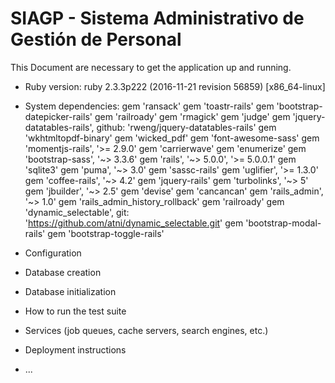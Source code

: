 # SIAGP - Sistema Administrativo de Gestión de Personal

This Document are necessary to get the application up and running.

* Ruby version: ruby 2.3.3p222 (2016-11-21 revision 56859) [x86_64-linux]

* System dependencies:
	gem 'ransack'
	gem 'toastr-rails'
	gem 'bootstrap-datepicker-rails'
	gem 'railroady'
	gem 'rmagick'
	gem 'judge'
	gem 'jquery-datatables-rails', github: 'rweng/jquery-datatables-rails'
	gem 'wkhtmltopdf-binary'
	gem 'wicked_pdf'
	gem 'font-awesome-sass'
	gem 'momentjs-rails', '>= 2.9.0'
	gem 'carrierwave'
	gem 'enumerize'
	gem 'bootstrap-sass', '~> 3.3.6'
	gem 'rails', '~> 5.0.0', '>= 5.0.0.1'
	gem 'sqlite3'
	gem 'puma', '~> 3.0'
	gem 'sassc-rails'
	gem 'uglifier', '>= 1.3.0'
	gem 'coffee-rails', '~> 4.2'
	gem 'jquery-rails'
	gem 'turbolinks', '~> 5'
	gem 'jbuilder', '~> 2.5'
	gem 'devise'
	gem 'cancancan'
	gem 'rails_admin', '~> 1.0'
	gem 'rails_admin_history_rollback'
	gem 'railroady'
	gem 'dynamic_selectable', git: 'https://github.com/atni/dynamic_selectable.git'
	gem 'bootstrap-modal-rails'
	gem 'bootstrap-toggle-rails'

* Configuration

* Database creation

* Database initialization

* How to run the test suite

* Services (job queues, cache servers, search engines, etc.)

* Deployment instructions

* ...

